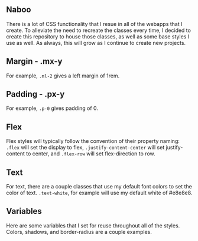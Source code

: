 ## Naboo
There is a lot of CSS functionality that I resue in all of the webapps that I create. To alleviate the need to recreate the classes every time, I decided to create this repository to house those classes, as well as some base styles I use as well. As always, this will grow as I continue to create new projects.

## Margin - .mx-y
For example, `.ml-2` gives a left margin of 1rem.

## Padding - .px-y
For example, `.p-0` gives padding of 0.

## Flex
Flex styles will typically follow the convention of their property naming: `.flex` will set the display to flex, `.justify-content-center` will set justify-content to center, and `.flex-row` will set flex-direction to row.

## Text
For text, there are a couple classes that use my default font colors to set the color of text. `.text-white`, for example will use my default white of #e8e8e8.

## Variables
Here are some variables that I set for reuse throughout all of the styles. Colors, shadows, and border-radius are a couple examples.
